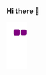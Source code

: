 ### Hi there 👋

![snake gif](https://github.com/KrynixOfficial/KrynixOfficial/blob/output/github-contribution-grid-snake.gif)
